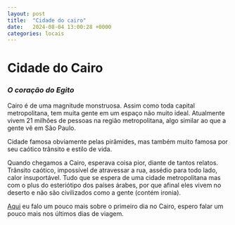 ```yaml
---
layout: post
title:  "Cidade do cairo"
date:   2024-08-04 13:00:28 +0000
categories: locais
---
```

# Cidade do Cairo
### _O coração do Egito_

Cairo é de uma magnitude monstruosa. Assim como toda capital metropolitana, tem muita gente em um espaço não muito ideal. Atualmente vivem 21 milhões de pessoas na região metropolitana, algo similar ao que a gente vê em São Paulo. 

Cidade famosa obviamente pelas pirâmides, mas também muito famosa por seu caótico trânsito e estilo de vida.

Quando chegamos a Cairo, esperava coisa pior, diante de tantos relatos. Trânsito caótico, impossível de atravessar a rua, assédio para todo lado, calor insuportável. Tudo que se espera de uma cidade metropolitana mas com o plus do esteriótipo dos países árabes, por que afinal eles vivem no deserto e não são civilizados como a gente (contém ironia).

[Aqui]() eu falo um pouco mais sobre o primeiro dia no Cairo, espero falar um pouco mais nos últimos dias de viagem.